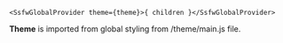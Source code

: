 ```plain padded
<SsfwGlobalProvider theme={theme}>{ children }</SsfwGlobalProvider>
```

**Theme** is imported from global styling from /theme/main.js file.